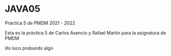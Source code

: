 # JAVA05
Práctica 5 de PMDM 2021 - 2022

Esta es la práctica 5 de Carlos Asencio y Rafael Martín para la asignatura de PMDM

illo loco
probando algo
